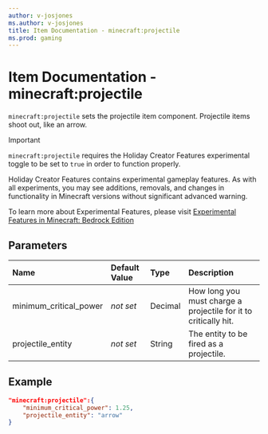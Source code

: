 ```yaml
---
author: v-josjones
ms.author: v-josjones
title: Item Documentation - minecraft:projectile
ms.prod: gaming
---
```


# Item Documentation - minecraft:projectile

`minecraft:projectile` sets the projectile item component. Projectile items shoot out, like an arrow.

>[!IMPORTANT]
> `minecraft:projectile` requires the Holiday Creator Features experimental toggle to be set to `true` in order to function properly.
>
>Holiday Creator Features contains experimental gameplay features. As with all experiments, you may see additions, removals, and changes in functionality in Minecraft versions without significant advanced warning.
>
>To learn more about Experimental Features, please visit [Experimental Features in Minecraft: Bedrock Edition](../../../../../Documents/ExperimentalFeaturesToggle.md)

## Parameters

|Name |Default Value  |Type  |Description  |
|:----------|:----------|:----------|:----------|
|minimum_critical_power|*not set*|Decimal|How long you must charge a projectile for it to critically hit.|
|projectile_entity|*not set* |String| The entity to be fired as a projectile.|

## Example

```json
"minecraft:projectile":{
    "minimum_critical_power": 1.25,
    "projectile_entity": "arrow"
}
```
